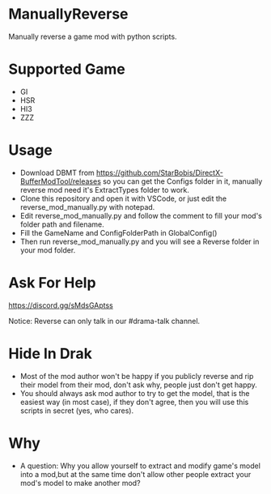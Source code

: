 # ManuallyReverse

Manually reverse a game mod with python scripts.

# Supported Game
- GI
- HSR
- HI3
- ZZZ

# Usage
- Download DBMT from https://github.com/StarBobis/DirectX-BufferModTool/releases so you can get the Configs folder in it, manually reverse mod need it's ExtractTypes folder to work.
- Clone this repository and open it with VSCode, or just edit the reverse_mod_manually.py with notepad.
- Edit reverse_mod_manually.py and follow the comment to fill your mod's folder path and filename.
- Fill the GameName and ConfigFolderPath in GlobalConfig() 
- Then run reverse_mod_manually.py and you will see a Reverse folder in your mod folder.

# Ask For Help
https://discord.gg/sMdsGAptss

Notice: Reverse can only talk in our #drama-talk channel.

# Hide In Drak
- Most of the mod author won't be happy if you publicly reverse and rip their model from their mod, don't ask why, people just don't get happy.
- You should always ask mod author to try to get the model, that is the easiest way (in most case), if they don't agree, then you will use this scripts in secret (yes, who cares).

# Why
- A question: Why you allow yourself to extract and modify game's model into a mod,but at the same time don't allow other people extract your mod's model to make another mod? 
